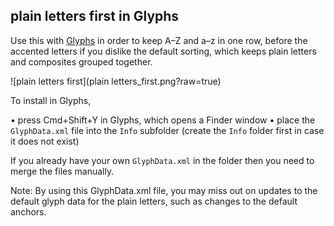 ## plain letters first in Glyphs

Use this with [Glyphs](https://glyphsapp.com/) in order to keep A–Z and a–z in one row, before the accented letters if you dislike the default sorting, which keeps plain letters and composites grouped together.

![plain letters first](plain letters_first.png?raw=true)


To install in Glyphs,

• press Cmd+Shift+Y in Glyphs, which opens a Finder window
• place the `GlyphData.xml` file into the `Info` subfolder (create the `Info` folder first in case it does not exist)

If you already have your own `GlyphData.xml` in the folder then you need to merge the files manually.

Note: By using this GlyphData.xml file, you may miss out on updates to the default glyph data for the plain letters, such as changes to the default anchors.
